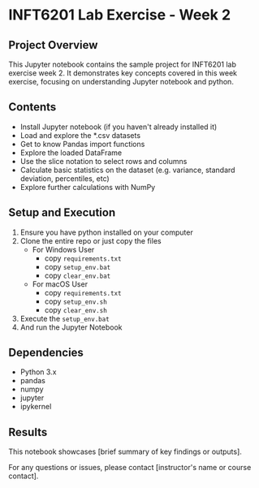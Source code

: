 # INFT6201 Lab Exercise - Week 2

## Project Overview
This Jupyter notebook contains the sample project for INFT6201 lab exercise week 2. It demonstrates key concepts covered in this week exercise, focusing on understanding Jupyter notebook and python.

## Contents
- Install Jupyter notebook (if you haven't already installed it)
- Load and explore the *.csv datasets
- Get to know Pandas import functions
- Explore the loaded DataFrame
- Use the slice notation to select rows and columns
- Calculate basic statistics on the dataset (e.g. variance, standard deviation, percentiles, etc)
- Explore further calculations with NumPy

## Setup and Execution
1. Ensure you have python installed on your computer
2. Clone the entire repo or just copy the files
    - For Windows User
        - copy `requirements.txt`
        - copy `setup_env.bat`
        - copy `clear_env.bat`
    - For macOS User
        - copy `requirements.txt`
        - copy `setup_env.sh`
        - copy `clear_env.sh`
3. Execute the `setup_env.bat`
4. And run the Jupyter Notebook

## Dependencies
- Python 3.x
- pandas
- numpy
- jupyter
- ipykernel

## Results
This notebook showcases [brief summary of key findings or outputs].

For any questions or issues, please contact [instructor's name or course contact].